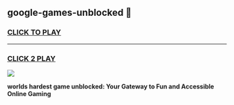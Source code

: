 
## google-games-unblocked 👋
<h3>
<a href="https://premium.freeplayer.one?title=google-games-unblocked&ref=14F">CLICK TO PLAY</a></h3>
<hr>

<h3>
<a href="https://premium.freeplayer.one?title=google-games-unblocked&ref=14F">CLICK 2 PLAY</a>
  
</h3>

<a href="https://premium.freeplayer.one?title=google-games-unblocked&ref=12F/"><img src="https://clearcache.store/games.png"></a>


**worlds hardest game unblocked: Your Gateway to Fun and Accessible Online Gaming**
